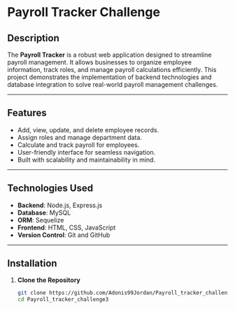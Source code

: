 # **Payroll Tracker Challenge**

## **Description**

The **Payroll Tracker** is a robust web application designed to streamline payroll management. It allows businesses to organize employee information, track roles, and manage payroll calculations efficiently. This project demonstrates the implementation of backend technologies and database integration to solve real-world payroll management challenges.

---

## **Features**

- Add, view, update, and delete employee records.  
- Assign roles and manage department data.  
- Calculate and track payroll for employees.  
- User-friendly interface for seamless navigation.  
- Built with scalability and maintainability in mind.  

---

## **Technologies Used**

- **Backend**: Node.js, Express.js  
- **Database**: MySQL  
- **ORM**: Sequelize  
- **Frontend**: HTML, CSS, JavaScript  
- **Version Control**: Git and GitHub  

---

## **Installation**

1. **Clone the Repository**  
   ```bash
   git clone https://github.com/Adonis99Jordan/Payroll_tracker_challenge3.git
   cd Payroll_tracker_challenge3
